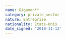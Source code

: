 ```yaml
---
name: Gigamon**
category: private_sector
nature: Entreprise
nationality: Etats-Unis
date_signed: '2018-11-12'
---
```

    